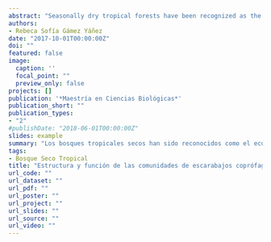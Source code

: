 ```yaml
---
abstract: "Seasonally dry tropical forests have been recognized as the most threatened tropical terrestrial ecosystem. In Mexico, dry tropical forest is mostly represented by forest remnants with different degrees of conservation. In some cases, conservation efforts through natural regeneration are not enough to preserve this system and therefore, there is a need to develop more intensive strategies to restore disturbed sites. Generally, restoration projects focus on vegetation recovery, assuming that the remaining organisms will recover as a consequence. However, this does not necessarily occur, and restoration strategies ought to consider not only vegetation, but also animals, and other organisms, as well as their biotic interactions. An animal group frequently used to monitor biodiversity in degraded habitats is the dung beetles, since their community composition and structure are sensitive to different types of disturbances. In this study, this beetle group was used to assess the success of a restoration project in a dry tropical forest in the Chamela region. We evaluated dung beetle communities and two of their ecological functions in three vegetation types: conserved dry tropical forest (conserved habitat), secondary vegetation (land previously used for cattle grazing) with high restoration effort: through cattle exclusion and native tree plantation (restored-A habitat), and secondary vegetation (land previously used for cattle grazing) with low restoration effort: through cattle exclusion (restored-B habitat). Using pitfall traps we assessed dung beetle community structure characteristics at the habitat level (diversity, total abundance, species composition and the abundance of each species), as well as the mean number of individuals and species captured at the trap level. With field experiments we quantified two of the beetles‟ ecological functions: dung removal and secondary seed dispersal. Sampling of dung beetles reached maximum inventory coverage. At the habitat level, diversity metrics were similar in all three habitats, but the total abundance of beetles was higher in the conserved habitat. Species composition was similar among habitats, but once we took into consideration species abundances, the conserved habitat was different from the restored habitats, but the latter two were similar. At the trap level, both the number of individuals and the number of species were higher in the conserved habitat. Regarding ecological functions, dung removal and the percentage of vertically dispersed seeds were also higher in the conserved habitat and equally low in the two restored habitats. The vertical distance of seed dispersal (burial depth) was higher in the conserved and restored-A habitat and lower in the restored-B habitat. Horizontal seed dispersal (percentage and distance) was the same in all three habitats. Our results suggest that the time elapsed since the restoration project with tree planting was carried out (3 years), is not enough to observe differences between the two restored habitats, so that most of the measured variables had similar values in both types of restoration. Also, our results show that in both types of restoration, when comparing them with the conserved forest, the abundance of dung beetles has not yet been recovered, and neither have the functions of dung removal and vertical seed dispersion (but depth of burial did recover in restoration type A). However, we observed recovery in both types of restored habitats, with respect to the conserved habitat, in the number of species of Scarabaeinae, species composition, and horizontal seed dispersal."
authors:
- Rebeca Sofía Gámez Yáñez
date: "2017-10-01T00:00:00Z"
doi: ""
featured: false
image:
  caption: ''
  focal_point: ""
  preview_only: false
projects: []
publication: '*Maestría en Ciencias Biológicas*'
publication_short: ""
publication_types:
- "2"
#publishDate: "2018-06-01T00:00:00Z"
slides: example
summary: "Los bosques tropicales secos han sido reconocidos como el ecosistema tropical terrestre más amenazado. En México el bosque tropical seco está mayormente representado por remanentes con diferentes niveles de conservación. En algunos casos, los esfuerzos de conservación mediante regeneración natural no son suficientes para preservar este sistema y existe la necesidad de desarrollar estrategias más intensas para restaurar sitios degradados. Generalmente los proyectos de restauración se enfocan en la recuperación de la vegetación, asumiendo que la demás biota se recuperará en consecuencia. Sin embargo, esto no necesariamente ocurre, por lo que las estrategias de restauración deberían considerar tanto a la vegetación como a la fauna y a otros organismos, así como sus interacciones bióticas. Los escarabajos coprófagos son un grupo animal utilizado en el monitoreo de la biodiversidad en hábitats degradados, ya que sus comunidades son sensibles a diferentes tipos de perturbación. En este estudio se usó este grupo para evaluar la recuperación de un bosque tropical seco en la región de Chamela. Evaluamos las comunidades de escarabajos coprófagos y dos de sus funciones ecológicas en tres tipos de vegetación: bosque tropical seco conservado (hábitat conservado), vegetación sucesional secundaria (terrenos antes usados para ganadería) con alto esfuerzo de restauración: mediante la exclusión de ganado y plantación con árboles nativos (hábitat restaurado-A); y vegetación sucesional secundaria (terrenos antes usados para ganadería) con bajo esfuerzo de restauración: mediante la exclusión de ganado (hábitat restaurado-B). Usando trampas de caída evaluamos varias características de la estructura de las comunidades a nivel de hábitat (diversidad, abundancia total, composición de especies y abundancia de cada especie), así como el número promedio de individuos y de especies capturados a nivel de trampa. Con experimentos de campo cuantificamos dos funciones ecológicas de los escarabajos coprófagos: remoción de heces y dispersión secundaria de semillas. El muestreo de las comunidades de escarabajos coprófagos alcanzó la máxima cobertura de inventario. A nivel de hábitat, las métricas de diversidad de escarabajos coprófagos fueron similares en los tres hábitats, pero la abundancia total fue mayor en el hábitat conservado. La composición de especies fue similar en los tres hábitats, pero al tomar en cuenta la abundancia de cada especie hubo diferencias entre la comunidad del hábitat conservado y las de los hábitats restaurados, pero estos últimos fueron similares entre sí. A nivel de trampa, el número de individuos y el número de especies fueron mayores en el hábitat conservado. En relación a las funciones ecológicas, la remoción de heces y el porcentaje de semillas dispersadas verticalmente también fueron mayores en el hábitat conservado y menores, pero similares entre sí, en los hábitats restaurados. La distancia de dispersión vertical (profundidad de enterramiento) de semillas fue mayor en los hábitats conservado y restaurado-A, y menor en el restaurado-B. La dispersión horizontal (porcentaje y distancia) fue igual para los tres hábitats. Nuestros resultados sugieren que el tiempo transcurrido desde que se llevó a cabo el proyecto de restauración con plantación de árboles nativos (3 años), es poco como para observar diferencias entre el hábitat restaurado-A y el restaurado-B, por lo que la mayoría de las variables medidas tuvieron valores similares en ambos tipos de restauración. Asimismo, nuestros resultados muestran que en ambos tipos de restauración, al compararlos con el bosque conservado, aún no se logra recuperar la abundancia de las comunidades de escarabajos coprófagos, ni las funciones de remoción de heces y dispersión vertical de semillas (pero sí la profundidad de entierro en la restauración tipo A). Sin embargo, observamos recuperación en ambos tipos de hábitats restaurados, con respecto al hábitat conservado, en el número de especies de Scarabaeinae, la composición de especies, y la dispersión horizontal de semillas."
tags:
- Bosque Seco Tropical
title: "Estructura y función de las comunidades de escarabajos coprófagos en un bosque tropical seco: midiendo los efectos de un esfuerzo de restauración en la región de Chamela, Jalisco"
url_code: ""
url_dataset: ""
url_pdf: ""
url_poster: ""
url_project: ""
url_slides: ""
url_source: ""
url_video: ""
---
```

